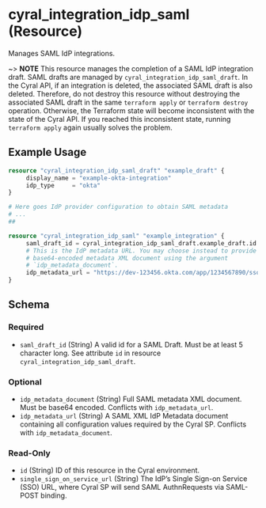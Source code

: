 # cyral_integration_idp_saml (Resource)

Manages SAML IdP integrations.

~> **NOTE** This resource manages the completion of a SAML IdP integration
draft. SAML drafts are managed by `cyral_integration_idp_saml_draft`. In the
Cyral API, if an integration is deleted, the associated SAML draft is also
deleted. Therefore, do not destroy this resource without destroying the
associated SAML draft in the same `terraform apply` or `terraform destroy`
operation. Otherwise, the Terraform state will become inconsistent with the
state of the Cyral API. If you reached this inconsistent state, running
`terraform apply` again usually solves the problem.

## Example Usage

```terraform
resource "cyral_integration_idp_saml_draft" "example_draft" {
	 display_name = "example-okta-integration"
	 idp_type     = "okta"
}

# Here goes IdP provider configuration to obtain SAML metadata
# ...
##

resource "cyral_integration_idp_saml" "example_integration" {
	 saml_draft_id = cyral_integration_idp_saml_draft.example_draft.id
	 # This is the IdP metadata URL. You may choose instead to provide the
	 # base64-encoded metadata XML document using the argument
	 # `idp_metadata_document`.
	 idp_metadata_url = "https://dev-123456.okta.com/app/1234567890/sso/saml/metadata"
}
```

<!-- schema generated by tfplugindocs -->

## Schema

### Required

- `saml_draft_id` (String) A valid id for a SAML Draft. Must be at least 5 character long. See attribute `id` in resource `cyral_integration_idp_saml_draft`.

### Optional

- `idp_metadata_document` (String) Full SAML metadata XML document. Must be base64 encoded. Conflicts with `idp_metadata_url`.
- `idp_metadata_url` (String) A SAML XML IdP Metadata document containing all configuration values required by the Cyral SP. Conflicts with `idp_metadata_document`.

### Read-Only

- `id` (String) ID of this resource in the Cyral environment.
- `single_sign_on_service_url` (String) The IdP’s Single Sign-on Service (SSO) URL, where Cyral SP will send SAML AuthnRequests via SAML-POST binding.

